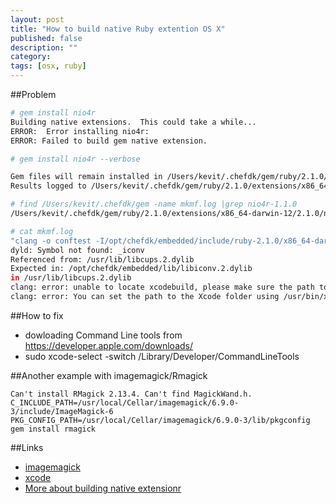 ```yaml
---
layout: post
title: "How to build native Ruby extention OS X"
published: false
description: ""
category: 
tags: [osx, ruby]
---
```



##Problem

```bash
# gem install nio4r
Building native extensions.  This could take a while...
ERROR:  Error installing nio4r:
ERROR: Failed to build gem native extension.
```

```bash
# gem install nio4r --verbose

Gem files will remain installed in /Users/kevit/.chefdk/gem/ruby/2.1.0/gems/nio4r-1.1.0 for inspection.
Results logged to /Users/kevit/.chefdk/gem/ruby/2.1.0/extensions/x86_64-darwin-12/2.1.0/nio4r-1.1.0/gem_make.out

```

```bash
# find /Users/kevit/.chefdk/gem -name mkmf.log |grep nio4r-1.1.0
/Users/kevit/.chefdk/gem/ruby/2.1.0/extensions/x86_64-darwin-12/2.1.0/nio4r-1.1.0/mkmf.log

# cat mkmf.log
"clang -o conftest -I/opt/chefdk/embedded/include/ruby-2.1.0/x86_64-darwin12.0 -I/opt/chefdk/embedded/include/ruby-2.1.0/ruby/backward -I/opt/chefdk/embedded/include/ruby-2.1.0 -I.  -I/opt/chefdk/embedded/include -D_XOPEN_SOURCE -D_DARWIN_C_SOURCE -D_DARWIN_UNLIMITED_SELECT -D_REENTRANT   -I/opt/chefdk/embedded/include -I/opt/chefdk/embedded/include/ncurses -arch x86_64 -O3 -g -pipe -Qunused-arguments -fno-common conftest.c  -L. -L/opt/chefdk/embedded/lib -L/opt/chefdk/embedded/lib -L. -L/opt/chefdk/embedded/lib -arch x86_64 -fstack-protector -L/opt/chefdk/embedded/lib   -m64   -lruby.2.1.0  -lpthread -ldl -lobjc "
dyld: Symbol not found: _iconv
Referenced from: /usr/lib/libcups.2.dylib
Expected in: /opt/chefdk/embedded/lib/libiconv.2.dylib
in /usr/lib/libcups.2.dylib
clang: error: unable to locate xcodebuild, please make sure the path to the Xcode folder is set correctly!
clang: error: You can set the path to the Xcode folder using /usr/bin/xcode-select -switch
```

##How to fix
* dowloading Command Line tools from  https://developer.apple.com/downloads/
* sudo xcode-select -switch /Library/Developer/CommandLineTools


##Another example with imagemagick/Rmagick
```
Can't install RMagick 2.13.4. Can't find MagickWand.h.
C_INCLUDE_PATH=/usr/local/Cellar/imagemagick/6.9.0-3/include/ImageMagick-6 PKG_CONFIG_PATH=/usr/local/Cellar/imagemagick/6.9.0-3/lib/pkgconfig gem install rmagick
```

##Links
* [imagemagick](http://stackoverflow.com/questions/9050419/cant-install-rmagick-2-13-1-cant-find-magickwand-h)
* [xcode](http://stackoverflow.com/questions/19647788/why-is-this-git-command-line-broken-after-a-fresh-os-x-mavericks-upgrade)
* [More about building native extensionr](http://patshaughnessy.net/2011/10/31/dont-be-terrified-of-building-native-extensions)
